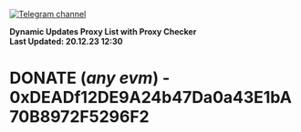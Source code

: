 [![Telegram channel](https://img.shields.io/endpoint?url=https://runkit.io/damiankrawczyk/telegram-badge/branches/master?url=https://t.me/n4z4v0d)](https://t.me/n4z4v0d) 

**Dynamic Updates Proxy List with Proxy Checker**  
**Last Updated: 20.12.23 12:30**

# DONATE (_any evm_) - 0xDEADf12DE9A24b47Da0a43E1bA70B8972F5296F2
